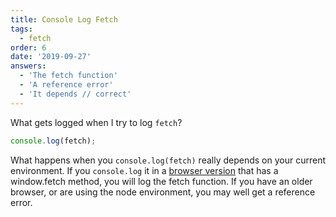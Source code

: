```yaml
---
title: Console Log Fetch
tags:
  - fetch
order: 6
date: '2019-09-27'
answers:
  - 'The fetch function'
  - 'A reference error'
  - 'It depends // correct'
---
```


What gets logged when I try to log `fetch`?

```javascript
console.log(fetch);
```

<!-- explanation -->

What happens when you `console.log(fetch)` really depends on your current environment. If you `console.log` it in a [browser version](https://developer.mozilla.org/en-US/docs/Web/API/Fetch_API#Browser_compatibility) that has a window.fetch method, you will log the fetch function. If you have an older browser, or are using the node environment, you may well get a reference error.
